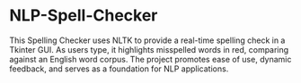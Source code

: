 # NLP-Spell-Checker
This Spelling Checker uses NLTK to provide a real-time spelling check in a Tkinter GUI. As users type, it highlights misspelled words in red, comparing against an English word corpus. The project promotes ease of use, dynamic feedback, and serves as a foundation for NLP applications.
